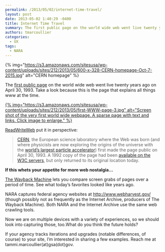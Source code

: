 ```yaml
---
permalink: /2013/05/02/internet-time-travel/
layout: post
date: 2013-05-02 1:40:29 -0400
title: Internet Time Travel
summary: The first public page on the world wide web went live twenty years ago on April 30, 1993. Take a look because this is the page that explains all things www at the time. {% img=&quot;https\://s3.amazonaws.com/sitesusa/wp-content/uploads/sites/212/2013/05/first-WWW-page-3.jpg&quot; alt=&quot;Screen shot of the very first world wide webpage. A sparse page with text and links. Click image to
authors: tmarcoullier
categories:
  - UX
tags:
  - NARA
---
```


{% img="https://s3.amazonaws.com/sitesusa/wp-content/uploads/sites/212/2013/05/600-x-328-CERN-homepage-Oct-7-2015.jpg" alt="CERN homepage" %} 

The <a title="first web page ever" href="http://info.cern.ch/hypertext/WWW/TheProject.html" target="_blank">first public page</a> on the world wide web went live twenty years ago on April 30, 1993. Take a look because this is the page that explains all things www at the time.

[{% img="https://s3.amazonaws.com/sitesusa/wp-content/uploads/sites/212/2013/05/first-WWW-page-3.jpg" alt="Screen shot of the very first world wide webpage. A sparse page with text and links. Click image to enlarge." %}](https://s3.amazonaws.com/sitesusa/wp-content/uploads/sites/212/2013/05/first-WWW-page-3.jpg)

<a title="read write web link to CERN first web story" href="http://readwrite.com/2013/04/30/first-ever-world-wide-web-site-brought-back-to-original-url" target="_blank">ReadWriteWeb</a> put it in perspective:

> <a href="http://www.cern.ch/" target="_blank">CERN</a>, the European science laboratory where the Web was born (and where physicists are now exploring the origins of the universe with the <a href="http://lhc.web.cern.ch/lhc/" target="_blank">world&#8217;s largest particle accelerator</a>) first made the page public on April 30, 1993. A 1992 copy of the page had been <a href="http://www.theverge.com/2012/8/5/3221547/world-first-web-site" target="_blank">available on the W3C servers</a>, but only returned to its original location today.

**If this whets your appetite for more web nostalgia&#8230;**

<a title="web wayback machine" href="http://archive.org/web/web.php" target="_blank">The Wayback Machine</a> lets you compare screen grabs of pages over a period of time. See what today&#8217;s favorites looked like years ago.

NARA captures federal agency websites at <a href="http://www.webharvest.gov/" target="_blank">http://www.webharvest.gov/</a> (though possibly not as frequently as the Internet Archive, producers of  The Wayback Machine). Both NARA and the Internet Archive use the same web crawling tools.

Now we are on multiple devices with a variety of experiences, so we should look into capturing those, too.What do you think the future holds?

If your agency tracks iterations and upgrades (notable differences, of course) to your site, I&#8217;m interested in sharing a few examples. Reach me at tammi.marcoullier(at)gsa(dot)gov.